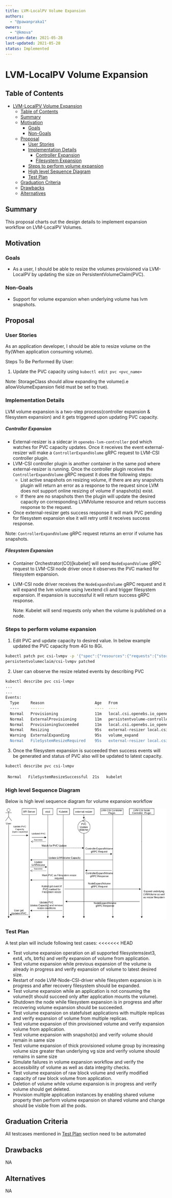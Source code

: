 ```yaml
---
title: LVM-LocalPV Volume Expansion
authors:
  - "@pawanpraka1"
owners:
  - "@kmova"
creation-date: 2021-05-28
last-updated: 2021-05-28
status: Implemented
---
```


# LVM-LocalPV Volume Expansion

## Table of Contents

- [LVM-LocalPV Volume Expansion](#lvm-localpv-volume-expansion)
  - [Table of Contents](#table-of-contents)
  - [Summary](#summary)
  - [Motivation](#motivation)
    - [Goals](#goals)
    - [Non-Goals](#non-goals)
  - [Proposal](#proposal)
    - [User Stories](#user-stories)
    - [Implementation Details](#implementation-details)
        - [Controller Expansion](#controller-expansion)
        - [Filesystem Expansion](#filesystem-expansion)
    - [Steps to perform volume expansion](#steps-to-perform-volume-expansion)
    - [High level Sequence Diagram](#high-level-sequence-diagram)
    - [Test Plan](#test-plan)
  - [Graduation Criteria](#graduation-criteria)
  - [Drawbacks](#drawbacks)
  - [Alternatives](#alternatives)

## Summary

This proposal charts out the design details to implement expansion workflow on LVM-LocalPV Volumes.

## Motivation

### Goals

- As a user, I should be able to resize the volumes provisioned via LVM-LocalPV by updating the size
  on PersistentVolumeClaim(PVC).

### Non-Goals

- Support for volume expansion when underlying volume has lvm snapshots.

## Proposal

### User Stories

As an application developer, I should be able to resize volume on the fly(When application consuming volume).

Steps To Be Performed By User:
1. Update the PVC capacity using `kubectl edit pvc <pvc_name>`

Note: StorageClass should allow expanding the volume(i.e allowVolumeExpansion field must be set to true).

### Implementation Details

LVM volume expansion is a two-step process(controller expansion & filesystem expansion) and
it gets triggered upon updating PVC capacity.

##### Controller Expansion

- External-resizer is a sidecar in `openebs-lvm-controller` pod which watches for PVC capacity
  updates. Once it receives the event external-resizer will make a `ControllerExpandVolume` gRPC request
  to LVM-CSI controller plugin.
- LVM-CSI controller plugin is another container in the same pod where external-resizer is running.
  Once the controller plugin receives the `ControllerExpandVolume` gRPC request it does the following steps:
  - List active snapshots on resizing volume, if there are any snapshots plugin will return an error as
    a response to the request since LVM does not support online resizing of volume if snapshot(s) exist.
  - If there are no snapshots then the plugin will update the desired capacity on corresponding LVMVolume
    resource and return success response to the request.
- Once external-resizer gets success response it will mark PVC pending for filesystem expansion else
  it will retry until it receives success response.

Note: `ControllerExpandVolume` gRPC request returns an error if volume has snapshots.

##### Filesystem Expansion

- Container Orchestrator(CO)[kubelet] will send `NodeExpandVolume` gRPC request to LVM-CSI node driver
  once it observes the PVC marked for filesystem expansion.
- LVM-CSI node driver receives the `NodeExpandVolume` gRPC request and it will expand the lvm volume
  using lvextend cli and trigger filesystem expansion. If expansion is successful it will return
  success gRPC response.

  Note: Kubelet will send requests only when the volume is published on a node.

### Steps to perform volume expansion

1. Edit PVC and update capacity to desired value. In below example updated
   the PVC capacity from 4Gi to 8Gi.

```sh
kubectl patch pvc csi-lvmpv -p '{"spec":{"resources":{"requests":{"storage":"8Gi"}}}}'
persistentvolumeclaim/csi-lvmpv patched
```

2. User can observe the resize related events by describing PVC

```sh
kubectl describe pvc csi-lvmpv
...
...
Events:
  Type     Reason                      Age   From                                                                                Message
  ----     ------                      ----  ----                                                                                -------
  Normal   Provisioning                11m   local.csi.openebs.io_openebs-lvm-controller-0_b4700a50-b7cd-4de5-bc26-d3dd832ac9eb  External provisioner is provisioning volume for claim "default/csi-lvmpv"
  Normal   ExternalProvisioning        11m   persistentvolume-controller                                                         waiting for a volume to be created, either by external provisioner "local.csi.openebs.io" or manually created by system administrator
  Normal   ProvisioningSucceeded       11m   local.csi.openebs.io_openebs-lvm-controller-0_b4700a50-b7cd-4de5-bc26-d3dd832ac9eb  Successfully provisioned volume pvc-f532e80d-b39b-4801-837b-57a47ae08ea8
  Normal   Resizing                    95s   external-resizer local.csi.openebs.io                                               External resizer is resizing volume pvc-f532e80d-b39b-4801-837b-57a47ae08ea8
  Warning  ExternalExpanding           95s   volume_expand                                                                       Ignoring the PVC: didn't find a plugin capable of expanding the volume; waiting for an external controller to process this PVC.
  Normal   FileSystemResizeRequired    95s   external-resizer local.csi.openebs.io                                               Require file system resize of volume on nod
```

3. Once the filesystem expansion is succeeded then success events will
   be generated and status of PVC also will be updated to latest capacity.
```sh
kubectl describe pvc csi-lvmpv

 Normal   FileSystemResizeSuccessful  21s   kubelet                                                                             MountVolume.NodeExpandVolume succeeded for volume "pvc-f532e80d-b39b-4801-837b-57a47ae08ea8"
```

### High level Sequence Diagram

Below is high level sequence diagram for volume expansion workflow

![Volume Expansion Workflow](./images/resize_sequence_diagram.jpg)

### Test Plan
A test plan will include following test cases:
<<<<<<< HEAD
- Test volume expansion operation on all supported filesystems(ext3, ext4, xfs, btrfs)
  and verify expansion of volume from application.
- Test volume expansion while previous expansion of the volume is already in progress
  and verify expansion of volume to latest desired size.
- Restart of node LVM-Node-CSI-driver while filesystem expansion is in progress and after
  recovery filesystem should be expanded.
- Test volume expansion while an application is not consuming the volume(It should succeed
  only after application mounts the volume).
- Shutdown the node while filesystem expansion is in progress and after recovering volume
  expansion should be succeeded.
- Test volume expansion on statefulset applications with multiple replicas and verify
  expansion of volume from multiple replicas.
- Test volume expansion of thin provisioned volume and verify expansion volume from application.
- Test volume expansion with snapshot(s) and verify volume should remain in same size
- Test volume expansion of thick provisioned volume group by increasing volume size greater than
  underlying vg size and verify volume should remains in same size
- Simulate failures in volume expansion workflow and verify the accessibility of volume as
  well as data integrity checks.
- Test volume expansion of raw block volume and verify modified capacity of raw block volume from application.
- Deletion of volume while volume expansion is in progress and verify volume should get deleted.
- Provision multiple application instances by enabling shared volume property then perform volume expansion
  on shared volume and change should be visible from all the pods.

## Graduation Criteria

All testcases mentioned in [Test Plan](#test-plan) section need to be automated

## Drawbacks
NA

## Alternatives
NA
